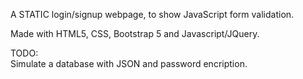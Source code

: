 A STATIC login/signup webpage, to show JavaScript form validation.

Made with HTML5, CSS, Bootstrap 5 and Javascript/JQuery.

TODO:  
Simulate a database with JSON and password encription.
